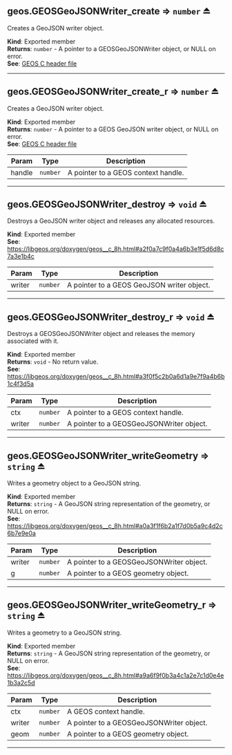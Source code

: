 <a name="exp_module_geos--geos.GEOSGeoJSONWriter_create"></a>

## geos.GEOSGeoJSONWriter\_create ⇒ <code>number</code> ⏏
Creates a GeoJSON writer object.

**Kind**: Exported member  
**Returns**: <code>number</code> - A pointer to a GEOSGeoJSONWriter object, or NULL on error.  
**See**: [GEOS C header file](https://libgeos.org/doxygen/geos__c_8h_source.html)  

---
<a name="exp_module_geos--geos.GEOSGeoJSONWriter_create_r"></a>

## geos.GEOSGeoJSONWriter\_create\_r ⇒ <code>number</code> ⏏
Creates a GeoJSON writer object.

**Kind**: Exported member  
**Returns**: <code>number</code> - A pointer to a GEOS GeoJSON writer object, or NULL on error.  
**See**: [GEOS C header file](https://libgeos.org/doxygen/geos__c_8h_source.html)  

| Param | Type | Description |
| --- | --- | --- |
| handle | <code>number</code> | A pointer to a GEOS context handle. |


---
<a name="exp_module_geos--geos.GEOSGeoJSONWriter_destroy"></a>

## geos.GEOSGeoJSONWriter\_destroy ⇒ <code>void</code> ⏏
Destroys a GeoJSON writer object and releases any allocated resources.

**Kind**: Exported member  
**See**: https://libgeos.org/doxygen/geos__c_8h.html#a2f0a7c9f0a4a6b3e1f5d6d8c7a3e1b4c  

| Param | Type | Description |
| --- | --- | --- |
| writer | <code>number</code> | A pointer to a GEOS GeoJSON writer object. |


---
<a name="exp_module_geos--geos.GEOSGeoJSONWriter_destroy_r"></a>

## geos.GEOSGeoJSONWriter\_destroy\_r ⇒ <code>void</code> ⏏
Destroys a GEOSGeoJSONWriter object and releases the memory associated with it.

**Kind**: Exported member  
**Returns**: <code>void</code> - No return value.  
**See**: https://libgeos.org/doxygen/geos__c_8h.html#a3f0f5c2b0a6d1a9e7f9a4b6b1c4f3d5a  

| Param | Type | Description |
| --- | --- | --- |
| ctx | <code>number</code> | A pointer to a GEOS context handle. |
| writer | <code>number</code> | A pointer to a GEOSGeoJSONWriter object. |


---
<a name="exp_module_geos--geos.GEOSGeoJSONWriter_writeGeometry"></a>

## geos.GEOSGeoJSONWriter\_writeGeometry ⇒ <code>string</code> ⏏
Writes a geometry object to a GeoJSON string.

**Kind**: Exported member  
**Returns**: <code>string</code> - A GeoJSON string representation of the geometry, or NULL on error.  
**See**: https://libgeos.org/doxygen/geos__c_8h.html#a0a3f1f6b2a1f7d0b5a9c4d2c6b7e9e0a  

| Param | Type | Description |
| --- | --- | --- |
| writer | <code>number</code> | A pointer to a GEOSGeoJSONWriter object. |
| g | <code>number</code> | A pointer to a GEOS geometry object. |


---
<a name="exp_module_geos--geos.GEOSGeoJSONWriter_writeGeometry_r"></a>

## geos.GEOSGeoJSONWriter\_writeGeometry\_r ⇒ <code>string</code> ⏏
Writes a geometry to a GeoJSON string.

**Kind**: Exported member  
**Returns**: <code>string</code> - A GeoJSON string representation of the geometry, or NULL on error.  
**See**: https://libgeos.org/doxygen/geos__c_8h.html#a9a6f9f0b3a4c1a2e7c1d0e4e1b3a2c5d  

| Param | Type | Description |
| --- | --- | --- |
| ctx | <code>number</code> | A GEOS context handle. |
| writer | <code>number</code> | A pointer to a GEOSGeoJSONWriter object. |
| geom | <code>number</code> | A pointer to a GEOS geometry object. |


---
